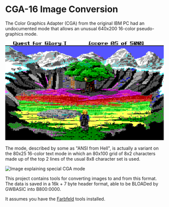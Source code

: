 # CGA-16 Image Conversion

The Color Graphics Adapter (CGA) from the original IBM PC
had an undocumented mode that allows an unusual
640x200 16-color pseudo-graphics mode.

![Sample Conversion of Image from Quest for Glory](samples/quest1.png)

The mode, described by some as "ANSI from Hell",
is actually a variant on the 80x25 16-color
text mode in which an 80x100 grid of 8x2 characters
made up of the top 2 lines of the usual 8x8 character set
is used.

![Image explaining special CGA mode](https://int10h.org/blog/img/1k03_16c_cga_ansi_from_hell.png)

This project contains tools for converting images
to and from this format.
The data is saved in a 16k + 7 byte header format,
able to be BLOADed by GWBASIC into B800:0000.

It assumes you have the
[Farbfeld](https://tools.suckless.org/farbfeld/)
tools installed.


